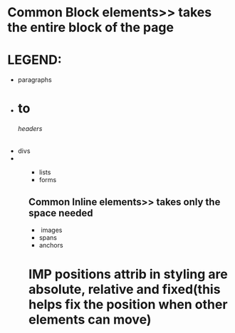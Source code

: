# Common Block elements>> takes the entire block of the page

LEGEND:
=======
- <p> paragraphs
- <h1> to <h6> headers
- <div> divs
- <ol><ul><li> lists
- <form> forms

## Common Inline elements>> takes only the space needed
- <img> images
- <span> spans
- <a> anchors

# IMP positions attrib in styling are absolute, relative and fixed(this helps fix the position when other elements can move)
